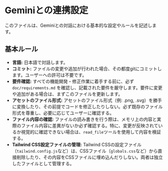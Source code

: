 # Geminiとの連携設定

このファイルは、Geminiとの対話における基本的な設定やルールを記述します。

## 基本ルール

- **言語:** 日本語で対話します。
- **コミット:** ファイルの変更や追加が行われた場合、その都度gitにコミットします。ユーザーへの許可は不要です。
- **要件確認:** すべての機能開発・修正作業に着手する前に、必ず `doc/requirements.md` を確認し、記載された要件を厳守します。要件に変更や追加がある場合は、まずこのファイルを更新します。
- **アセットのファイル形式:** アセットのファイル形式（例: .png, .svg）を勝手に変換したり、その前提でコードを修正したりしない。必ず既存のファイル形式を尊重し、必要に応じてユーザーに確認する。
- **ファイル内容の確認:** ファイルの読み書きを行う際は、メモリ上の内容と実際のファイル内容に差異がないか必ず確認する。特に、変更が反映されているか視覚的に確認できない場合は、`read_file`ツールを使用して内容を検証する。
- **Tailwind CSS設定ファイルの管理:** Tailwind CSSの設定ファイル（`tailwind.config.js`など）は、CSSファイル（`globals.css`など）から直接削除したり、その内容をCSSファイルに埋め込んだりしない。両者は独立したファイルとして管理する。